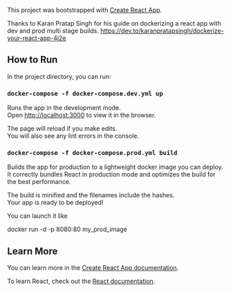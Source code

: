 This project was bootstrapped with [Create React App](https://github.com/facebook/create-react-app).

Thanks to Karan Pratap Singh for his guide on dockerizing a react app with dev and prod multi stage builds. https://dev.to/karanpratapsingh/dockerize-your-react-app-4j2e

## How to Run
In the project directory, you can run:

### `docker-compose -f docker-compose.dev.yml up`

Runs the app in the development mode.\
Open [http://localhost:3000](http://localhost:3000) to view it in the browser.

The page will reload if you make edits.\
You will also see any lint errors in the console.

### `docker-compose -f docker-compose.prod.yml build`
Builds the app for production to a lightweight docker image you can deploy.\
It correctly bundles React in production mode and optimizes the build for the best performance.

The build is minified and the filenames include the hashes.\
Your app is ready to be deployed!

You can launch it like

docker run -d -p 8080:80 my_prod_image

## Learn More

You can learn more in the [Create React App documentation](https://facebook.github.io/create-react-app/docs/getting-started).

To learn React, check out the [React documentation](https://reactjs.org/).

